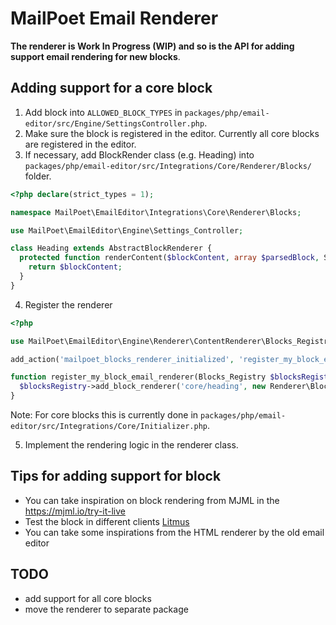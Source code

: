 # MailPoet Email Renderer

**The renderer is Work In Progress (WIP) and so is the API for adding support email rendering for new blocks**.

## Adding support for a core block

1. Add block into `ALLOWED_BLOCK_TYPES` in `packages/php/email-editor/src/Engine/SettingsController.php`.
2. Make sure the block is registered in the editor. Currently all core blocks are registered in the editor.
3. If necessary, add BlockRender class (e.g. Heading) into `packages/php/email-editor/src/Integrations/Core/Renderer/Blocks/` folder.

```php
<?php declare(strict_types = 1);

namespace MailPoet\EmailEditor\Integrations\Core\Renderer\Blocks;

use MailPoet\EmailEditor\Engine\Settings_Controller;

class Heading extends AbstractBlockRenderer {
  protected function renderContent($blockContent, array $parsedBlock, Settings_Controller $settingsController): string {
    return $blockContent;
  }
}

```

<!-- markdownlint-disable MD029 -->
[//]: # (This disabled MD029/ol-prefix Ordered list item prefix [Expected: 1; Actual: 4; Style: 1/1/1])

4. Register the renderer

```php
<?php

use MailPoet\EmailEditor\Engine\Renderer\ContentRenderer\Blocks_Registry;

add_action('mailpoet_blocks_renderer_initialized', 'register_my_block_email_renderer');

function register_my_block_email_renderer(Blocks_Registry $blocksRegistry): void {
  $blocksRegistry->add_block_renderer('core/heading', new Renderer\Blocks\Heading());
}
```

Note: For core blocks this is currently done in `packages/php/email-editor/src/Integrations/Core/Initializer.php`.

5. Implement the rendering logic in the renderer class.

## Tips for adding support for block

- You can take inspiration on block rendering from MJML in the <https://mjml.io/try-it-live>
- Test the block in different clients [Litmus](https://litmus.com/)
- You can take some inspirations from the HTML renderer by the old email editor

## TODO

- add support for all core blocks
- move the renderer to separate package
